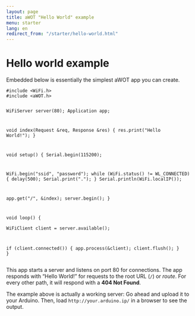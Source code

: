 ```yaml
---
layout: page
title: aWOT "Hello World" example
menu: starter
lang: en
redirect_from: "/starter/hello-world.html"
---
```


# Hello world example

Embedded below is essentially the simplest aWOT app you can create.

<div id="hello-example"><pre><code class="language-js">#include &lt;WiFi.h&gt;
#include &lt;aWOT.h&gt;
  
WiFiServer server(80);
Application app;
  
void index(Request &req, Response &res) {
  res.print("Hello World!");
}
  
void setup() {
  Serial.begin(115200);
  
  WiFi.begin("ssid", "password");
  while (WiFi.status() != WL_CONNECTED) {
    delay(500);
    Serial.print(".");
  }
  Serial.println(WiFi.localIP());

  app.get("/", &index);
  server.begin();
}
  
void loop() {  
  WiFiClient client = server.available();
  
  if (client.connected()) {
    app.process(&client);
    client.flush();
  }
}
</code></pre></div>

This app starts a server and listens on port 80 for connections. The app responds with “Hello World!” for requests
to the root URL (<code>/</code>) or <em>route</em>. For every other path, it will respond with a <strong>404 Not Found</strong>.

The example above is actually a working server: Go ahead and upload it to your Arduino. Then, load `http://your.arduino.ip/` in a browser to see the output.
